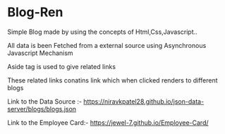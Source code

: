 # Blog-Ren

Simple Blog made by using the concepts of Html,Css,Javascript..

All data is been Fetched from a external source using Asynchronous Javascript Mechanism

Aside tag is used to give related links

These related links conatins link which when clicked renders to different blogs


Link to the Data Source :- https://niravkpatel28.github.io/json-data-server/blogs/blogs.json

Link to the Employee Card:- https://jewel-7.github.io/Employee-Card/
